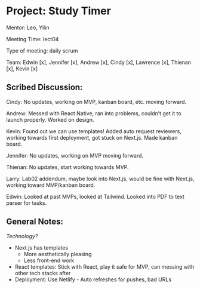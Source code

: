 # Project: Study Timer
Mentor: Leo, Yilin

Meeting Time: lect04

Type of meeting: daily scrum

Team: Edwin [x], Jennifer [x], Andrew [x], Cindy [x], Lawrence [x], Thienan [x], Kevin [x]

## Scribed Discussion:

Cindy: No updates, working on MVP, kanban board, etc. moving forward.

Andrew: Messed with React Native, ran into problems, couldn’t get it to launch properly. Worked on design.

Kevin: Found out we can use templates! Added auto request reviewers, working towards first deployment, got stuck on Next.js. Made kanban board.

Jennifer: No updates, working on MVP moving forward.

Thienan: No updates, start working towards MVP.

Larry: Lab02 addendum, maybe look into Next.js, would be fine with Next.js, working toward MVP/kanban board.

Edwin: Looked at past MVPs, looked at Tailwind. Looked into PDF to text parser for tasks.

## General Notes:

*Technology?*
- Next.js has templates
    - More aesthetically pleasing
    - Less front-end work
- React templates: Stick with React, play it safe for MVP, can messing with other tech stacks after
- Deployment: Use Netlify - Auto refreshes for pushes, bad URLs